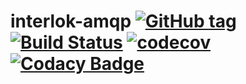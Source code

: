 # interlok-amqp [![GitHub tag](https://img.shields.io/github/tag/adaptris/interlok-amqp.svg)](https://github.com/adaptris/interlok-amqp/tags) [![Build Status](https://travis-ci.org/adaptris/interlok-amqp.svg?branch=develop)](https://travis-ci.org/adaptris/interlok-amqp)  [![codecov](https://codecov.io/gh/adaptris/interlok-amqp/branch/develop/graph/badge.svg)](https://codecov.io/gh/adaptris/interlok-amqp) [![Codacy Badge](https://api.codacy.com/project/badge/Grade/e5865d5006f24741a1cb1399334cb3d4)](https://www.codacy.com/app/adaptris/interlok-amqp?utm_source=github.com&amp;utm_medium=referral&amp;utm_content=adaptris/interlok-amqp&amp;utm_campaign=Badge_Grade)

